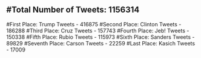 #Total Number of Tweets: 1156314 
---
#First Place: Trump Tweets - 416875
#Second Place: Clinton Tweets - 186288
#Third Place: Cruz Tweets - 157743
#Fourth Place: Jeb! Tweets - 150338
#Fifth Place: Rubio Tweets - 115973
#Sixth Place: Sanders Tweets - 89829
#Seventh Place: Carson Tweets - 22259
#Last Place: Kasich Tweets - 17009
